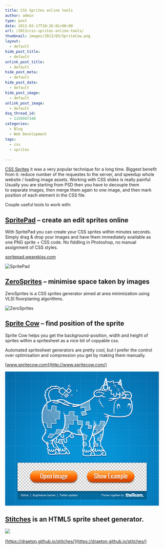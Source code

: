 ```yaml
---
title: CSS Sprites online tools
author: admin
type: post
date: 2013-03-17T10:26:01+00:00
url: /2013/css-sprites-online-tools/
thumbnail: images/2013/03/SpriteCow.png
layout:
  - default
hide_post_title:
  - default
unlink_post_title:
  - default
hide_post_meta:
  - default
hide_post_date:
  - default
hide_post_image:
  - default
unlink_post_image:
  - default
dsq_thread_id:
  - 1159567348
categories:
  - Blog
  - Web Development
tags:
  - css
  - sprites

---
```

[CSS Sprites](http://en.wikipedia.org/wiki/Sprite_(computer_graphics)#Sprites_by_CSS) it was a very popular technique for a long time. Biggest benefit from it: reduce number of the requestes to the server, and speedup whole website / loading image assets. Working with CSS slides is really painful  Usually you are starting from PSD then you have to decouple them to separate images, then merge them again to one image, and then mark position of each element in the CSS file.

Couple useful tools to work with:

<!--more-->

## [SpritePad](http://spritepad.wearekiss.com) &#8211; create an edit sprites online

With SpritePad you can create your CSS sprites within minutes seconds. Simply drag & drop your images and have them immediately available as one PNG sprite + CSS code. No fiddling in Photoshop, no manual assignment of CSS styles.

[spritepad.wearekiss.com](http://spritepad.wearekiss.com)

![SpritePad](images/2013/03/spritepad.png "SpritePad")


## [ZeroSprites](https://zerosprites.github.io) &#8211; minimise space taken by images

ZeroSprites is a CSS sprites generator aimed at area minimization using VLSI floorplaning algorithms.

![ZeroSprites](images/2013/03/ZeroSprites.png)

## [Sprite Cow](http://www.spritecow.com) &#8211; find position of the sprite

Sprite Cow helps you get the background-position, width and height of sprites within a spritesheet as a nice bit of copyable css.

Automated spritesheet generators are pretty cool, but I prefer the control over optimisation and compression you get by making them manually.

[www.spritecow.com](http://www.spritecow.com/)

![spritecow](images/2013/03/SpriteCow.png)

## [Stitches](https://draeton.github.io/stitches/) is an HTML5 sprite sheet generator.

![](images/2013/03/Stitches.png)

[https://draeton.github.io/stitches/](https://draeton.github.io/stitches/)
